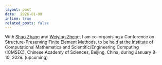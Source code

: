 ```yaml
---
layout: post
date:  2026-01-08
inline: true
related_posts: false
---
```


With [Shuo Zhang](https://zhangshuo-lsec.github.io) and [Weiying Zheng](https://lsec.cc.ac.cn/~zwy/), I am co-organising a Conference on Structure-Preserving Finite Element Methods, to be held at the Institute of Computational Mathematics and Scientific/Engineering Computing (ICMSEC), Chinese Academy of Sciences, Beijing, China, during January 8-10, 2026.  (upcoming)
